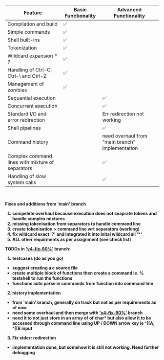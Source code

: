 | Feature                                     | Basic Functionality | Advanced Functionality |
|---------------------------------------------|---------------------|-------------------------|
| Compilation and build                       | ✅                 |                         |
| Simple commands                             | ✅                 |                         |
| Shell built-ins                             | ✅                 |                         |
| Tokenization                                | ✅                 |                         |
| Wildcard expansion * ?                      | ✅                 |                         |
| Handling of Ctrl-C, Ctrl-\ and Ctrl-Z       | ✅                 |                         |
| Management of zombies                       | ✅                 |                         |
| Sequential execution                        |                     | ✅                     |
| Concurrent execution                        |                     | ✅                     |
| Standard I/O and error redirection          |                     | Err redirection not working                     |
| Shell pipelines                             |                     | ✅                     |
| Command history                             |                     | need overhaul from "main branch" implementation            |
| Complex command lines with mixture of separators |               | ✅                     |
| Handling of slow system calls               |                     | ✅                     |

<br>

<b>Fixes and additions from 'main' branch</br>
1. compelete overhaul because execution does not seaprate tokens and handle complex mixtures
2. missing tokenisation from separators to handle command line
3. create tokenisation > command line wrt separators (working)
4. fix wildcard exact '?' and integrated it into inital wildcard all '*'
5. ALL other requirments as per assignment (see check list)

<b>TODOs in ['v4-fix-90%']([https://github.com/yeojustin/Unix-Shell-Project/tree/v4.0-fix-90%25]) branch</b>: 
1. testcases (do as you go)
- suggest creating a c source file
- create multiple block of functions then create a command ie. % testshell to run the functions
- functions auto parse in commands from function into command line

2. history implementation
- from 'main' branch, generally on track but not as per requirements as of now
- need some overhaul and then merge with ['v4-fix-90%']([https://github.com/yeojustin/Unix-Shell-Project/tree/v4.0-fix-90%25]) branch
- need it to not just store in an array of of char* but also allow it to be accessed through command line using UP / DOWN arrow key ie  ^[[A, ^[[B input

3. Fix stderr redirection
- implementation done, but somehow it is still not working. Need further debugging
